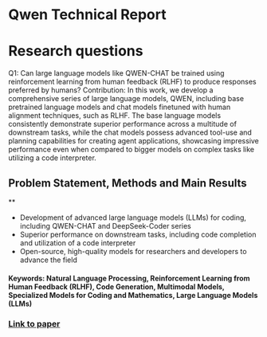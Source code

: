 # Qwen Technical Report

# Research questions
Q1: Can large language models like QWEN-CHAT be trained using reinforcement learning from human feedback (RLHF) to produce responses preferred by humans? 
Contribution: In this work, we develop a comprehensive series of large language models, QWEN, including base pretrained language models and chat models finetuned with human alignment techniques, such as RLHF. The base language models consistently demonstrate superior performance across a multitude of downstream tasks, while the chat models possess advanced tool-use and planning capabilities for creating agent applications, showcasing impressive performance even when compared to bigger models on complex tasks like utilizing a code interpreter.

## Problem Statement, Methods and Main Results
**
* Development of advanced large language models (LLMs) for coding, including QWEN-CHAT and DeepSeek-Coder series
* Superior performance on downstream tasks, including code completion and utilization of a code interpreter
* Open-source, high-quality models for researchers and developers to advance the field

#### Keywords: Natural Language Processing, Reinforcement Learning from Human Feedback (RLHF), Code Generation, Multimodal Models, Specialized Models for Coding and Mathematics, Large Language Models (LLMs)


### [Link to paper](https://arxiv.org/abs/2309.16609v1)
